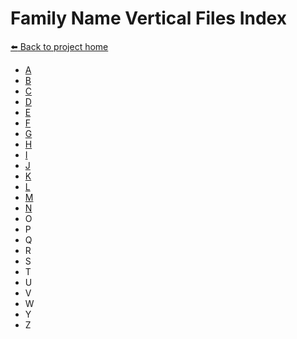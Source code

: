 # Family Name Vertical Files Index


[:arrow_left: Back to project home](https://github.com/FyoAtEPL/VerticalFiles "Back to project home")

- [A](https://github.com/FyoAtEPL/VerticalFiles/blob/main/FamilyNames/A.md "Family Vertical Files - A")
- [B](https://github.com/FyoAtEPL/VerticalFiles/blob/main/FamilyNames/B.md "Family Vertical Files - B")
- [C](https://github.com/FyoAtEPL/VerticalFiles/blob/main/FamilyNames/C.md "Family Vertical Files - C")
- [D](https://github.com/FyoAtEPL/VerticalFiles/blob/main/FamilyNames/D.md "Family Vertical Files - D")
- [E](https://github.com/FyoAtEPL/VerticalFiles/blob/main/FamilyNames/E.md "Family Vertical Files - E")
- [F](https://github.com/FyoAtEPL/VerticalFiles/blob/main/FamilyNames/F.md "Family Vertical Files - F")
- [G](https://github.com/FyoAtEPL/VerticalFiles/blob/main/FamilyNames/G.md "Family Vertical Files - G")
- [H](https://github.com/FyoAtEPL/VerticalFiles/blob/main/FamilyNames/H.md "Family Vertical Files - H")
- [I](https://github.com/FyoAtEPL/VerticalFiles/blob/main/FamilyNames/I.md "Family Vertical Files - I")
- [J](https://github.com/FyoAtEPL/VerticalFiles/blob/main/FamilyNames/J.md "Family Vertical Files - J")
- [K](https://github.com/FyoAtEPL/VerticalFiles/blob/main/FamilyNames/K.md "Family Vertical Files - K")
- [L](https://github.com/FyoAtEPL/VerticalFiles/blob/main/FamilyNames/L.md "Family Vertical Files - L")
- [M](https://github.com/FyoAtEPL/VerticalFiles/blob/main/FamilyNames/M.md "Family Vertical Files - M")
- [N](https://github.com/FyoAtEPL/VerticalFiles/blob/main/FamilyNames/N.md "Family Vertical Files - N")
- O
- P
- Q
- R
- S
- T
- U
- V
- W
- Y
- Z
